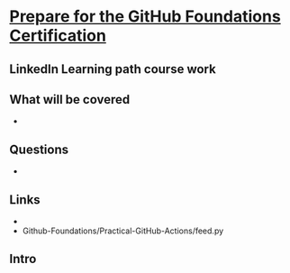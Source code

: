 # [Prepare for the GitHub Foundations Certification](https://www.linkedin.com/learning/paths/prepare-for-the-github-foundations-certification)
## LinkedIn Learning path course work

## What will be covered
- 

## Questions
- 

## Links
- []()
- []()
Github-Foundations/Practical-GitHub-Actions/feed.py
## Intro
